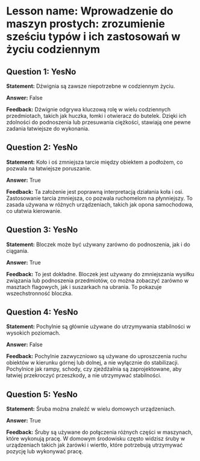 # Lesson name: Wprowadzenie do maszyn prostych: zrozumienie sześciu typów i ich zastosowań w życiu codziennym

## Question 1: YesNo

**Statement:** Dźwignia są zawsze niepotrzebne w codziennym życiu.

**Answer:** False

**Feedback:**
Dźwignie odgrywa kluczową rolę w wielu codziennych przedmiotach, takich jak huczka, łomki i otwieracz do butelek. Dzięki ich zdolności do podnoszenia lub przesuwania ciężkości, stawiają one pewne zadania łatwiejsze do wykonania.


## Question 2: YesNo

**Statement:** Koło i oś zmniejsza tarcie między obiektem a podłożem, co pozwala na łatwiejsze poruszanie.

**Answer:** True

**Feedback:**
Ta założenie jest poprawną interpretacją działania koła i osi. Zastosowanie tarcia zmniejsza, co pozwala ruchomelom na płynniejszy. To zasada używana w różnych urządzeniach, takich jak opona samochodowa, co ułatwia kierowanie.


## Question 3: YesNo

**Statement:** Bloczek może być używany zarówno do podnoszenia, jak i do ciągania.

**Answer:** True

**Feedback:**
To jest dokładne. Bloczek jest używany do zmniejszania wysiłku związania lub podnoszenia przedmiotów, co można zobaczyć zarówno w masztach flagowych, jak i suszarkach na ubrania. To pokazuje wszechstronność bloczka.


## Question 4: YesNo

**Statement:** Pochylnie są głównie używane do utrzymywania stabilności w wysokich poziomach.

**Answer:** False

**Feedback:**
Pochylnie zazwyczniowo są używane do uproszczenia ruchu obiektów w kierunku górnej lub dolnej, a nie wyłącznie do stabilizacji. Pochylnice jak rampy, schody, czy zjeżdżalnia są zaprojektowane, aby łatwiej przekroczyć przeszkody, a nie utrzymywać stabilności.


## Question 5: YesNo

**Statement:** Śruba można znaleźć w wielu domowych urządzeniach.

**Answer:** True

**Feedback:**
Śruby są używane do połączenia różnych części w maszynach, które wykonują pracę. W domowym środowisku często widzisz śruby w urządzeniach takich jak żarówki i wiertło, które potrzebują utrzymywać pozycję lub wykonywać pracę.

